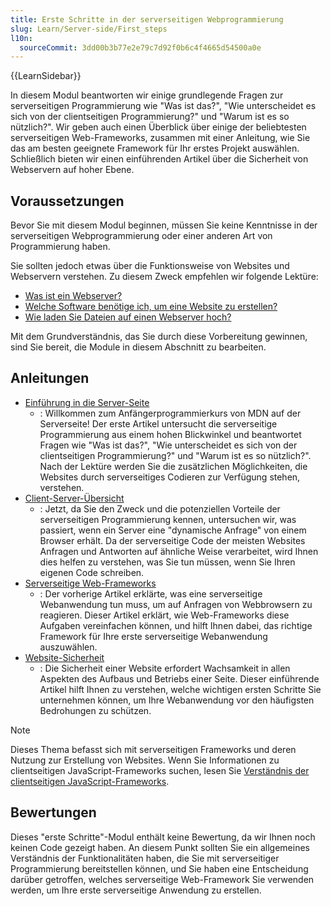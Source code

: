 ```yaml
---
title: Erste Schritte in der serverseitigen Webprogrammierung
slug: Learn/Server-side/First_steps
l10n:
  sourceCommit: 3dd00b3b77e2e79c7d92f0b6c4f4665d54500a0e
---
```


{{LearnSidebar}}

In diesem Modul beantworten wir einige grundlegende Fragen zur serverseitigen Programmierung wie "Was ist das?", "Wie unterscheidet es sich von der clientseitigen Programmierung?" und "Warum ist es so nützlich?". Wir geben auch einen Überblick über einige der beliebtesten serverseitigen Web-Frameworks, zusammen mit einer Anleitung, wie Sie das am besten geeignete Framework für Ihr erstes Projekt auswählen. Schließlich bieten wir einen einführenden Artikel über die Sicherheit von Webservern auf hoher Ebene.

## Voraussetzungen

Bevor Sie mit diesem Modul beginnen, müssen Sie keine Kenntnisse in der serverseitigen Webprogrammierung oder einer anderen Art von Programmierung haben.

Sie sollten jedoch etwas über die Funktionsweise von Websites und Webservern verstehen. Zu diesem Zweck empfehlen wir folgende Lektüre:

- [Was ist ein Webserver?](/de/docs/Learn/Common_questions/Web_mechanics/What_is_a_web_server)
- [Welche Software benötige ich, um eine Website zu erstellen?](/de/docs/Learn/Common_questions/Tools_and_setup/What_software_do_I_need)
- [Wie laden Sie Dateien auf einen Webserver hoch?](/de/docs/Learn/Common_questions/Tools_and_setup/Upload_files_to_a_web_server)

Mit dem Grundverständnis, das Sie durch diese Vorbereitung gewinnen, sind Sie bereit, die Module in diesem Abschnitt zu bearbeiten.

## Anleitungen

- [Einführung in die Server-Seite](/de/docs/Learn/Server-side/First_steps/Introduction)
  - : Willkommen zum Anfängerprogrammierkurs von MDN auf der Serverseite! Der erste Artikel untersucht die serverseitige Programmierung aus einem hohen Blickwinkel und beantwortet Fragen wie "Was ist das?", "Wie unterscheidet es sich von der clientseitigen Programmierung?" und "Warum ist es so nützlich?". Nach der Lektüre werden Sie die zusätzlichen Möglichkeiten, die Websites durch serverseitiges Codieren zur Verfügung stehen, verstehen.
- [Client-Server-Übersicht](/de/docs/Learn/Server-side/First_steps/Client-Server_overview)
  - : Jetzt, da Sie den Zweck und die potenziellen Vorteile der serverseitigen Programmierung kennen, untersuchen wir, was passiert, wenn ein Server eine "dynamische Anfrage" von einem Browser erhält. Da der serverseitige Code der meisten Websites Anfragen und Antworten auf ähnliche Weise verarbeitet, wird Ihnen dies helfen zu verstehen, was Sie tun müssen, wenn Sie Ihren eigenen Code schreiben.
- [Serverseitige Web-Frameworks](/de/docs/Learn/Server-side/First_steps/Web_frameworks)
  - : Der vorherige Artikel erklärte, was eine serverseitige Webanwendung tun muss, um auf Anfragen von Webbrowsern zu reagieren. Dieser Artikel erklärt, wie Web-Frameworks diese Aufgaben vereinfachen können, und hilft Ihnen dabei, das richtige Framework für Ihre erste serverseitige Webanwendung auszuwählen.
- [Website-Sicherheit](/de/docs/Learn/Server-side/First_steps/Website_security)
  - : Die Sicherheit einer Website erfordert Wachsamkeit in allen Aspekten des Aufbaus und Betriebs einer Seite. Dieser einführende Artikel hilft Ihnen zu verstehen, welche wichtigen ersten Schritte Sie unternehmen können, um Ihre Webanwendung vor den häufigsten Bedrohungen zu schützen.

> [!NOTE]
> Dieses Thema befasst sich mit serverseitigen Frameworks und deren Nutzung zur Erstellung von Websites. Wenn Sie Informationen zu clientseitigen JavaScript-Frameworks suchen, lesen Sie [Verständnis der clientseitigen JavaScript-Frameworks](/de/docs/Learn/Tools_and_testing/Client-side_JavaScript_frameworks).

## Bewertungen

Dieses "erste Schritte"-Modul enthält keine Bewertung, da wir Ihnen noch keinen Code gezeigt haben. An diesem Punkt sollten Sie ein allgemeines Verständnis der Funktionalitäten haben, die Sie mit serverseitiger Programmierung bereitstellen können, und Sie haben eine Entscheidung darüber getroffen, welches serverseitige Web-Framework Sie verwenden werden, um Ihre erste serverseitige Anwendung zu erstellen.
